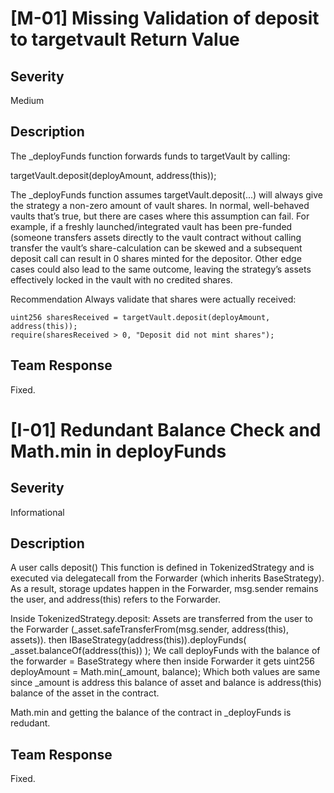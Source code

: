 # [M-01] Missing Validation of deposit to targetvault Return Value

## Severity

Medium

## Description

The _deployFunds function forwards funds to targetVault by calling:

targetVault.deposit(deployAmount, address(this));

The _deployFunds function assumes targetVault.deposit(...) will always give the strategy a non-zero amount of vault shares. In normal, well-behaved vaults that’s true, but there are cases where this assumption can fail. For example, if a freshly launched/integrated vault has been pre-funded (someone transfers assets directly to the vault contract without calling transfer the vault’s share-calculation can be skewed and a subsequent deposit call can result in 0 shares minted for the depositor. Other edge cases could also lead to the same outcome, leaving the strategy’s assets effectively locked in the vault with no credited shares.

Recommendation
Always validate that shares were actually received:

```solidity
uint256 sharesReceived = targetVault.deposit(deployAmount, address(this));
require(sharesReceived > 0, "Deposit did not mint shares");
```

## Team Response

Fixed.


# [I-01] Redundant Balance Check and Math.min in deployFunds

## Severity

Informational

## Description

A user calls deposit()
This function is defined in TokenizedStrategy and is executed via delegatecall from the Forwarder (which inherits BaseStrategy).
As a result, storage updates happen in the Forwarder, msg.sender remains the user, and address(this) refers to the Forwarder.

Inside TokenizedStrategy.deposit:
Assets are transferred from the user to the Forwarder (_asset.safeTransferFrom(msg.sender, address(this), assets)).
then
 IBaseStrategy(address(this)).deployFunds(
            _asset.balanceOf(address(this))
        );
We call deployFunds with the balance of the forwarder = BaseStrategy  where then inside Forwarder it gets uint256 deployAmount = Math.min(_amount, balance);
Which both values  are same since _amount is address this balance of asset   and balance is address(this) balance  of the asset in the contract.

Math.min and getting the balance of the contract in _deployFunds is redudant.

## Team Response

Fixed.